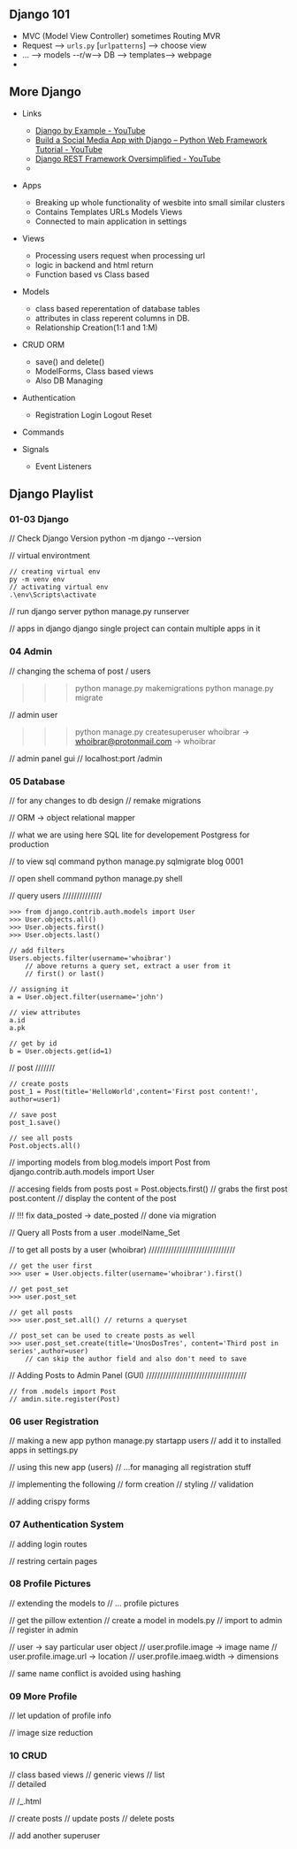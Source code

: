 ## Django 101

- MVC (Model View Controller) sometimes Routing MVR
- Request --> `urls.py` [`urlpatterns`] --> choose view 
- ... --> models --r/w--> DB --> templates--> webpage
- 


## More Django 

- Links
    - [Django by Example - YouTube](https://www.youtube.com/playlist?list=PLAF3anQEEkzS-mjdX7s-D63bjLWRdhuFM)
    - [Build a Social Media App with Django – Python Web Framework Tutorial - YouTube](https://www.youtube.com/watch?v=xSUm6iMtREA&t=291s)
    - [Django REST Framework Oversimplified - YouTube](https://www.youtube.com/watch?v=cJveiktaOSQ)
    - 

- Apps 
    - Breaking up whole functionality of wesbite into small similar clusters
    -  Contains Templates URLs Models Views
    - Connected to main application in settings 
- Views 
    - Processing users request when processing url
    - logic in backend and html return
    - Function based vs Class based 
- Models 
    - class based reperentation of database tables 
    - attributes in class reperent columns in DB.
    - Relationship Creation(1:1 and 1:M)
- CRUD ORM 
    - save() and delete()
    - ModelForms, Class based views
    - Also DB Managing
- Authentication
    - Registration Login Logout Reset
- Commands
- Signals 
    - Event Listeners 


## Django Playlist

### 01-03 Django 

// Check Django Version
python -m django --version

// virtual environtment

    // creating virtual env
    py -m venv env
    // activating virtual env
    .\env\Scripts\activate


// run django server
python manage.py runserver

// apps in django
django single project can contain multiple apps in it


### 04 Admin

// changing the schema of post / users
>>> python manage.py makemigrations
>>> python manage.py migrate

// admin user
>>> python manage.py createsuperuser 
>>> whoibrar -> whoibrar@protonmail.com -> whoibrar 

// admin panel gui
// localhost:port /admin

### 05 Database

// for any changes to db design
// remake migrations 

// ORM -> object relational mapper 

// what we are using here
SQL lite for developement 
Postgress for production

// to view sql command
python manage.py sqlmigrate blog 0001 


// open shell command
python manage.py shell

// query users
//////////////

    >>> from django.contrib.auth.models import User
    >>> User.objects.all()
    >>> User.objects.first()
    >>> User.objects.last()

    // add filters 
    Users.objects.filter(username='whoibrar') 
        // above returns a query set, extract a user from it 
        // first() or last()

    // assigning it
    a = User.object.filter(username='john') 

    // view attributes
    a.id 
    a.pk 

    // get by id 
    b = User.objects.get(id=1)

// post 
///////

    // create posts
    post_1 = Post(title='HelloWorld',content='First post content!', author=user1)

    // save post
    post_1.save()

    // see all posts
    Post.objects.all()

// importing models
from blog.models import Post
from django.contrib.auth.models import User

// accesing fields from posts
post = Post.objects.first() // grabs the first post
post.content // display the content of the post

// !!! fix data_posted -> date_posted
// done via migration 

// Query all Posts from a user
.modelName_Set

// to get all posts by a user (whoibrar)
///////////////////////////////

    // get the user first
    >>> user = User.objects.filter(username='whoibrar').first()
    
    // get post_set
    >>> user.post_set
    
    // get all posts
    >>> user.post_set.all() // returns a queryset
    
    // post_set can be used to create posts as well
    >>> user.post_set.create(title='UnosDosTres', content='Third post in series',author=user) 
        // can skip the author field and also don't need to save

// Adding Posts to Admin Panel (GUI)
////////////////////////////////////

    // from .models import Post
    // amdin.site.register(Post)


### 06 user Registration

// making a new app
python manage.py startapp users
// add it to installed apps in settings.py

// using this new app (users) 
// ...for managing all registration stuff


// implementing the following
// form creation 
// styling
// validation 

// adding crispy forms

### 07 Authentication System 

// adding login routes 

// restring certain pages 

### 08 Profile Pictures

// extending the models to 
// ... profile pictures

// get the pillow extention
// create a model in models.py
// import to admin 
// register in admin

// user -> say particular user object
// user.profile.image -> image name
// user.profile.image.url -> location
// user.profile.imaeg.width -> dimensions

// same name conflict is avoided using hashing

### 09 More Profile 

// let updation of profile info

// image size reduction

### 10 CRUD 

// class based views 
// generic views 
    // list  
    // detailed 

// <app>/<model>_<viewtype>.html

// create posts
// update posts
// delete posts

// add another superuser
